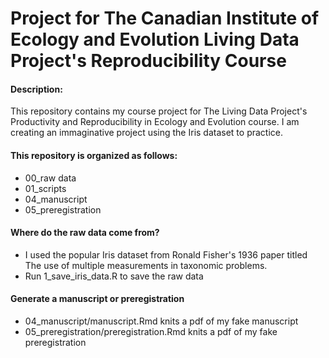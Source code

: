 # Project for The Canadian Institute of Ecology and Evolution Living Data Project's Reproducibility Course

#### Description: 
This repository contains my course project for The Living Data Project's Productivity and Reproducibility in Ecology and Evolution course. I am creating an immaginative project using the Iris dataset to practice.

#### This repository is organized as follows:
- 00_raw data
- 01_scripts
- 04_manuscript
- 05_preregistration

#### Where do the raw data come from?
- I used the popular Iris dataset from Ronald Fisher's 1936 paper titled The use of multiple measurements in taxonomic problems.
- Run 1_save_iris_data.R to save the raw data

#### Generate a manuscript or preregistration
- 04_manuscript/manuscript.Rmd knits a pdf of my fake manuscript
- 05_preregistration/preregistration.Rmd knits a pdf of my fake preregistration
